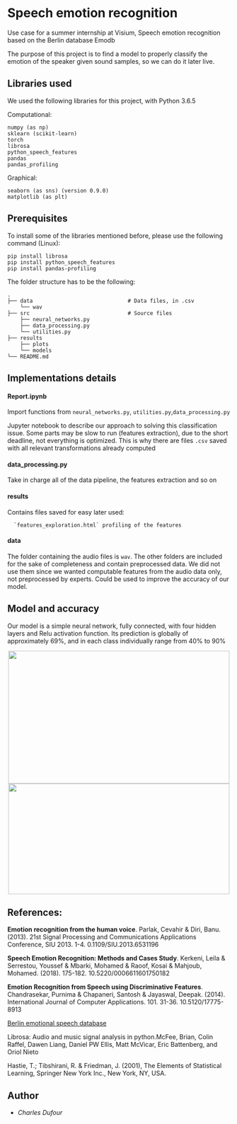 

# Speech emotion recognition

Use case for a summer internship at Visium, Speech emotion recognition based on the Berlin database Emodb

The purpose of this project is to find a model to properly classify the emotion of the speaker given sound samples, so we can do it later live.

## Libraries used
We used the following libraries for this project, with Python 3.6.5


 Computational:

    numpy (as np)
    sklearn (scikit-learn)
    torch
    librosa
    python_speech_features
    pandas
    pandas_profiling

Graphical:

    seaborn (as sns) (version 0.9.0)
    matplotlib (as plt)


## Prerequisites


To install some of the libraries mentioned before, please use the following command (Linux):

    pip install librosa
    pip install python_speech_features
    pip install pandas-profiling

The folder structure has to be the following:

    .
    ├── data                              # Data files, in .csv
        └── wav
    ├── src                               # Source files
        ├── neural_networks.py
        ├── data_processing.py
        └── utilities.py
    ├── results
        ├── plots
        └── models
    └── README.md


## Implementations details


#### Report.ipynb

Import functions from `neural_networks.py`, `utilities.py`,`data_processing.py`

Jupyter notebook to describe our approach to solving this classification issue. Some parts may be slow to run (features extraction),
due to the short deadline, not everything is optimized. This is why there are files `.csv` saved with all relevant transformations
already computed

#### data_processing.py

Take in charge all of the data pipeline, the features extraction and so on

#### results

Contains files saved for easy later used:

      `features_exploration.html` profiling of the features

 #### data
  The folder containing the audio files is `wav`. The other folders are included for the sake of completeness and contain preprocessed data. We did not use them since we wanted computable features from the audio data only, not preprocessed by experts. Could be used to improve the accuracy of our model.


## Model and accuracy

Our model is a simple neural network, fully connected, with four hidden layers and Relu activation function. Its prediction is globally of approximately 69%, and in each class individually range from 40% to 90%


<p align="center">

<img src="https://github.com/dufourc1/visium_use_case/blob/master/results/plots/neural_net_fully%20connected.png" height="300" width="500">

<img src="https://github.com/dufourc1/visium_use_case/blob/master/results/plots/neural_net_fully%20connected_accuracy_per_class.png" height="250" width="500">

</p>


## References:
  **Emotion recognition from the human voice**. Parlak, Cevahir & Diri, Banu. (2013).  21st Signal Processing and Communications Applications Conference, SIU 2013. 1-4. 0.1109/SIU.2013.6531196


  **Speech Emotion Recognition: Methods and Cases Study**. Kerkeni, Leila & Serrestou, Youssef & Mbarki, Mohamed & Raoof, Kosai & Mahjoub, Mohamed. (2018). 175-182. 10.5220/0006611601750182


  **Emotion Recognition from Speech using Discriminative Features**. Chandrasekar, Purnima & Chapaneri, Santosh & Jayaswal, Deepak. (2014). International Journal of Computer Applications. 101. 31-36. 10.5120/17775-8913


  [Berlin emotional speech database](http://emodb.bilderbar.info/index-1024.html)


  Librosa: Audio and music signal analysis in python.McFee, Brian, Colin Raffel, Dawen Liang, Daniel PW Ellis, Matt McVicar, Eric Battenberg, and Oriol Nieto


  Hastie, T.; Tibshirani, R. & Friedman, J. (2001), The Elements of Statistical Learning, Springer New York Inc., New York, NY, USA.


## Author

* *Charles Dufour*
